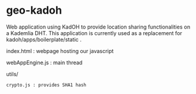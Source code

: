 geo-kadoh
=========
Web application using KadOH to provide location sharing functionalities on a Kademlia DHT.
This application is currently used as a replacement for kadoh/apps/boilerplate/static .

index.html : webpage hosting our javascript

webAppEngine.js : main thread

utils/

	crypto.js : provides SHA1 hash
